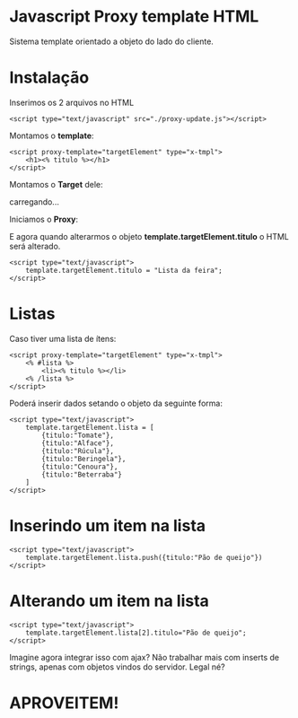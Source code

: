 
# Javascript Proxy template HTML
Sistema template orientado a objeto do lado do cliente.

# Instalação
Inserimos os 2 arquivos no HTML 

	<script type="text/javascript" src="./proxy-update.js"></script>

Montamos o **template**:

	<script proxy-template="targetElement" type="x-tmpl">
		<h1><% titulo %></h1>
	</script>

Montamos o **Target** dele:
    <div proxy-target="targetElement">
    		carregando...
    </div>

Iniciamos o **Proxy**:
	<script type="text/javascript">
		proxy.initProxy();
	</script>

E agora quando alterarmos o objeto **template.targetElement.titulo** o HTML será alterado.

	<script type="text/javascript">
		template.targetElement.titulo = "Lista da feira";
	</script>

# Listas
Caso tiver uma lista de ítens:

    <script proxy-template="targetElement" type="x-tmpl">
    	<% #lista %>
    		<li><% titulo %></li>
    	<% /lista %>
    </script>
Poderá inserir dados setando o objeto da seguinte forma:

    <script type="text/javascript">
	    template.targetElement.lista = [
		    {titulo:"Tomate"},
		    {titulo:"Alface"},
		    {titulo:"Rúcula"},
		    {titulo:"Beringela"},
		    {titulo:"Cenoura"},
		    {titulo:"Beterraba"}
	    ]
    </script>

# Inserindo um item na lista
	<script type="text/javascript">
		template.targetElement.lista.push({titulo:"Pão de queijo"})
	</script> 
# Alterando um item na lista
	<script type="text/javascript">
		template.targetElement.lista[2].titulo="Pão de queijo";
	</script> 

Imagine agora integrar isso com ajax?
Não trabalhar mais com inserts de strings, apenas com objetos vindos do  servidor.   Legal né? 

# APROVEITEM!